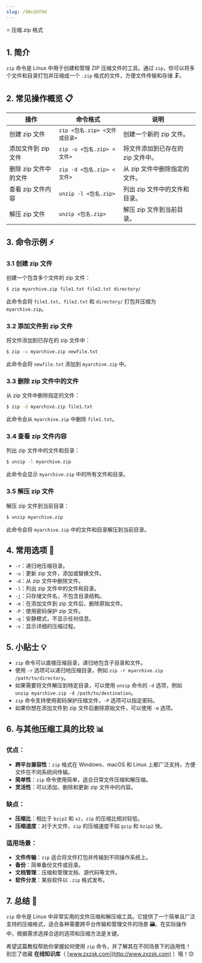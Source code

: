 ```yaml
---
slug: /90cddf9d
---
```

⭐ 压缩.zip 格式

## 1. 简介

`zip` 命令是 Linux 中用于创建和管理 ZIP 压缩文件的工具。通过 `zip`，你可以将多个文件和目录打包并压缩成一个 `.zip` 格式的文件，方便文件传输和存储 🗜️。

## 2. 常见操作概览 📋

| 操作                    | 命令格式                           | 说明                                 |
|-------------------------|-----------------------------------|--------------------------------------|
| 创建 zip 文件           | `zip <包名.zip> <文件或目录>`       | 创建一个新的 zip 文件。              |
| 添加文件到 zip 文件     | `zip -u <包名.zip> <文件>`          | 将文件添加到已存在的 zip 文件中。    |
| 删除 zip 文件中的文件   | `zip -d <包名.zip> <文件>`          | 从 zip 文件中删除指定的文件。        |
| 查看 zip 文件内容       | `unzip -l <包名.zip>`               | 列出 zip 文件中的文件和目录。        |
| 解压 zip 文件           | `unzip <包名.zip>`                  | 解压 zip 文件到当前目录。            |

## 3. 命令示例 ⚡

### 3.1 创建 zip 文件

创建一个包含多个文件的 zip 文件：

```bash
$ zip myarchive.zip file1.txt file2.txt directory/
```

此命令会将 `file1.txt`、`file2.txt` 和 `directory/` 打包并压缩为 `myarchive.zip`。

### 3.2 添加文件到 zip 文件

将文件添加到已存在的 zip 文件中：

```bash
$ zip -u myarchive.zip newfile.txt
```

此命令会将 `newfile.txt` 添加到 `myarchive.zip` 中。

### 3.3 删除 zip 文件中的文件

从 zip 文件中删除指定的文件：

```bash
$ zip -d myarchive.zip file1.txt
```

此命令会从 `myarchive.zip` 中删除 `file1.txt`。

### 3.4 查看 zip 文件内容

列出 zip 文件中的文件和目录：

```bash
$ unzip -l myarchive.zip
```

此命令会显示 `myarchive.zip` 中的所有文件和目录。

### 3.5 解压 zip 文件

解压 zip 文件到当前目录：

```bash
$ unzip myarchive.zip
```

此命令会将 `myarchive.zip` 中的文件和目录解压到当前目录。

## 4. 常用选项 📝

- `-r`：递归地压缩目录。
- `-u`：更新 zip 文件，添加或替换文件。
- `-d`：从 zip 文件中删除文件。
- `-l`：列出 zip 文件中的文件和目录。
- `-j`：只存储文件名，不包含目录结构。
- `-m`：在添加文件到 zip 文件后，删除原始文件。
- `-P`：使用密码保护 zip 文件。
- `-q`：安静模式，不显示任何信息。
- `-v`：显示详细的压缩过程。

## 5. 小贴士 💡

- `zip` 命令可以直接压缩目录，递归地包含子目录和文件。
- 使用 `-r` 选项可以递归地压缩目录，例如 `zip -r myarchive.zip /path/to/directory`。
- 如果需要将文件解压到特定目录，可以使用 `unzip` 命令的 `-d` 选项，例如 `unzip myarchive.zip -d /path/to/destination`。
- `zip` 命令支持使用密码保护压缩文件，`-P` 选项可以指定密码。
- 如果你想在添加文件到 zip 文件后删除原始文件，可以使用 `-m` 选项。

## 6. 与其他压缩工具的比较 📊

### 优点：

- **跨平台兼容性**：`zip` 格式在 Windows、macOS 和 Linux 上都广泛支持，方便文件在不同系统间传输。
- **简单性**：`zip` 命令使用简单，适合日常文件压缩和解压缩。
- **灵活性**：可以添加、删除和更新 zip 文件中的内容。

### 缺点：

- **压缩比**：相比于 `bzip2` 和 `xz`，`zip` 的压缩比相对较低。
- **压缩速度**：对于大文件，`zip` 的压缩速度不如 `gzip` 和 `bzip2` 快。

### 适用场景：

- **文件传输**：`zip` 适合将文件打包并传输到不同操作系统上。
- **备份**：简单备份文件或目录。
- **文档管理**：压缩和管理文档、源代码等文件。
- **软件分发**：某些软件以 `.zip` 格式发布。

## 7. 总结 🎯

`zip` 命令是 Linux 中非常实用的文件压缩和解压缩工具。它提供了一个简单且广泛支持的压缩格式，适合各种需要跨平台传输和管理文件的场景 🗃️。在实际操作中，根据需求选择合适的选项和压缩方法是关键。

希望这篇教程帮助你掌握如何使用 `zip` 命令，并了解其在不同场景下的适用性！别忘了收藏 **在线知识库**（ [www.zxzsk.com](http://www.zxzsk.com) ）哦！😊
